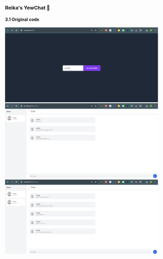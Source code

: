 ### Reika's YewChat 💬

#### 3.1 Original code

![alt text](<Screenshot 2024-05-08 095515.png>)
![alt text](image.png)
![alt text](image-1.png)